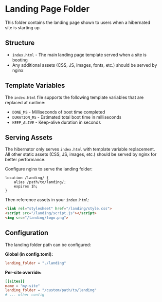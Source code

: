 # Landing Page Folder

This folder contains the landing page shown to users when a hibernated site is starting up.

## Structure

- `index.html` - The main landing page template served when a site is booting
- Any additional assets (CSS, JS, images, fonts, etc.) should be served by nginx

## Template Variables

The `index.html` file supports the following template variables that are replaced at runtime:

- `DONE_MS` - Milliseconds of boot time completed
- `DURATION_MS` - Estimated total boot time in milliseconds  
- `KEEP_ALIVE` - Keep-alive duration in seconds

## Serving Assets

The hibernator only serves `index.html` with template variable replacement. All other static assets (CSS, JS, images, etc.) should be served by nginx for better performance.

Configure nginx to serve the landing folder:

```nginx
location /landing/ {
    alias /path/to/landing/;
    expires 1h;
}
```

Then reference assets in your `index.html`:
```html
<link rel="stylesheet" href="/landing/style.css">
<script src="/landing/script.js"></script>
<img src="/landing/logo.png">
```

## Configuration

The landing folder path can be configured:

**Global (in config.toml):**
```toml
landing_folder = "./landing"
```

**Per-site override:**
```toml
[[sites]]
name = "my-site"
landing_folder = "/custom/path/to/landing"
# ... other config
```
